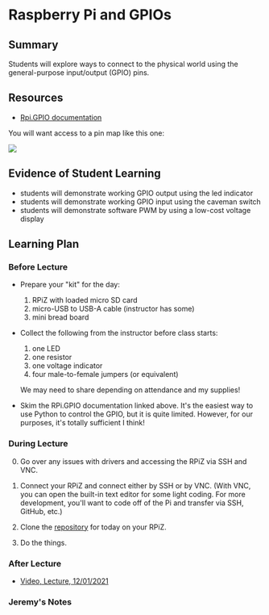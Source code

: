 # Raspberry Pi and GPIOs

## Summary

Students will explore ways to connect to the physical world using the general-purpose
input/output (GPIO) pins.


## Resources

 - [Rpi.GPIO documentation](https://sourceforge.net/p/raspberry-gpio-python/wiki/Examples/)

 You will want access to a pin map like this one:

 <img src="https://www.raspberrypi-spy.co.uk/wp-content/uploads/2012/06/Raspberry-Pi-GPIO-Layout-Model-B-Plus-rotated-2700x900-1024x341.png">


##  Evidence of Student Learning

  - students will demonstrate working GPIO output using the led indicator
  - students will demonstrate working GPIO input using the caveman switch
  - students will demonstrate software PWM by using a low-cost voltage display

## Learning Plan


### Before Lecture

  - Prepare your "kit" for the day:
     
      1. RPiZ with loaded micro SD card
      2. micro-USB to USB-A cable (instructor has some)
      3. mini bread board

  -  Collect the following from the instructor before class starts:

      1. one LED
      2. one resistor
      3. one voltage indicator
      4. four male-to-female jumpers (or equivalent)

     We may need to share depending on attendance and my supplies!      

  - Skim the RPi.GPIO documentation linked above.  It's the easiest 
    way to use Python to control the GPIO, but it is quite limited.
    However, for our purposes, it's totally sufficient I think!

### During Lecture 

  0. Go over any issues with drivers and accessing the RPiZ via SSH and VNC.

  1. Connect your RPiZ and connect either by SSH or by VNC.  (With VNC, you can
     open the built-in text editor for some light coding.  For more development,
     you'll want to code off of the Pi and transfer via SSH, GitHub, etc.)

  2. Clone the [repository](https://github.com/me701/rpi_gpio_demo) for today on your RPiZ.
  
  3. Do the things.


### After Lecture

   - [Video, Lecture, 12/01/2021](https://mediasite.k-state.edu/mediasite/Play/6b6e65d9ad6c4715867d602c03ff4c221d)  

### Jeremy's Notes


